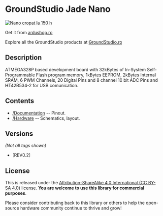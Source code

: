 GroundStudio Jade Nano
====================================
[![Nano cropat la 150 h](https://user-images.githubusercontent.com/77836107/186915967-621bfe71-98eb-468e-8b92-4bcb1a5b485d.png)](https://ardushop.ro/ro/home/1726-placa-de-dezvoltare-jade-nano.html)

Get it from [ardushop.ro](https://ardushop.ro/ro/home/1726-placa-de-dezvoltare-jade-nano.html)

Explore all the GroundStudio products at [GroundStudio.ro](https://groundstudio.ro/)

Description
-------------------
ATMEGA328P based development board with 32kBytes of In-System Self-Programmable Flash program memory,  1kBytes EEPROM, 2kBytes Internal SRAM, 6 PWM Channels, 20 Digital Pins and 8 channel 10 bit ADC Pins and HT42B534-2 for USB comunication.

Contents
-------------------

* [/Documentation](https://github.com/GroundStudio/GroundStudio_Jade_Nano/tree/main/Documentation/) -- Pinout.
* [/Hardware](https://github.com/GroundStudio/GroundStudio_Jade_Nano/tree/main/Hardware/) -- Schematics, layout.

Versions
-------------------
*(Not all tags shown)*

* [REV0.2]

License
-------------------

This is released under the [Attribution-ShareAlike 4.0 International (CC BY-SA 4.0)](https://creativecommons.org/licenses/by-sa/4.0/) license. 
**You are welcome to use this library for commercial purposes.**

Please consider contributing back to this library or others to help the open-source hardware community continue to thrive and grow! 


